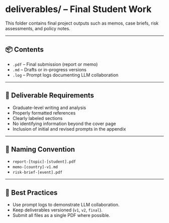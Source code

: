 # deliverables/ – Final Student Work

This folder contains final project outputs such as memos, case briefs, risk assessments, and policy notes.

---

## 📦 Contents

- `.pdf` – Final submission (report or memo)  
- `.md` – Drafts or in-progress versions  
- `.log` – Prompt logs documenting LLM collaboration  

---

## 📄 Deliverable Requirements

- Graduate-level writing and analysis  
- Properly formatted references  
- Clearly labeled sections  
- No identifying information beyond the cover page  
- Inclusion of initial and revised prompts in the appendix  

---

## 📎 Naming Convention

- `report-[topic]-[student].pdf`  
- `memo-[country]-v1.md`  
- `risk-brief-[event].pdf`

---

## 📌 Best Practices

- Use prompt logs to demonstrate LLM collaboration.  
- Keep deliverables versioned (`v1`, `v2`, `final`).  
- Submit all files as a single PDF where possible.


